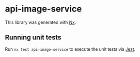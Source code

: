 # api-image-service

This library was generated with [Nx](https://nx.dev).

## Running unit tests

Run `nx test api-image-service` to execute the unit tests via [Jest](https://jestjs.io).
